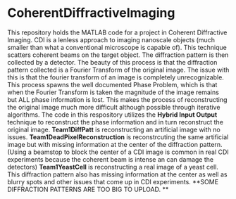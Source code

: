 # CoherentDiffractiveImaging
This repository holds the MATLAB code for a project in Coherent Diffractive Imaging. CDI is a lenless approach to imaging nanoscale objects (much smaller than what a conventional microscope is capable of). This technique scatters coherent beams on the target object. The diffraction pattern is then collected by a detector. The beauty of this process is that the diffraction pattern collected is a Fourier Transform of the original image. The issue with this is that the fourier transform of an image is completely unrecognizable. This process spawns the well documented Phase Problem, which is that when the Fourier Transform is taken the magnitude of the image remains but ALL phase information is lost. This makes the process of reconstructing the original image much more difficult although possible through iterative algorithms. The code in this respository utilizes the **Hybrid Input Output** technique to reconstruct the phase information and in turn reconstruct the original image. 
**Team1DiffPatt** is reconstructing an artificial image with no issues. 
**Team1DeadPixelReconstruction** is reconstrcuting the same artificial image but with missing information at the center of the diffraction pattern. (Using a beamstop to block the center of a CDI image is common in real CDI experiments because the coherent beam is intense an can damage the detectors)
**Team1YeastCell** is reconstructing a real image of a yeast cell. This diffraction pattern also has missing information at the center as well as blurry spots and other issues that come up in CDI experiments. 
**SOME DIFFRACTION PATTERNS ARE TOO BIG TO UPLOAD. **
